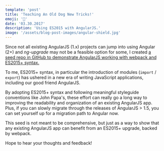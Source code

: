```yaml
---
template: 'post'
title: 'Teaching An Old Dog New Tricks!'
emoji: '📝'
date: '03.30.2017' 
description: 'Using ES2015 with AngularJS.'
image: '/assets/blog-post-images/angular-shield.jpg'
---
```


Since not all existing AngularJS (1.x) projects can jump into using Angular (2+) and <i>ng-upgrade</i> may not be a feasible option for some, I created <a href="https://github.com/thegreenhouseio/angularjs-webpack-seed" target="_blank" rel="noopener" onclick="getOutboundLink('https://github.com/thegreenhouseio/angularjs-webpack-seed');">a seed repo in GitHub to demonstrate AngularJS working with webpack and ES2015+ syntax.</a>

To me, ES2015+ syntax, in particular the introduction of modules (`import` / `export`) has ushered in a new era of writing JavaScript applications, including our good friend AngularJS.
            
By adopting ES2015+ syntax and following meaningful styleguide conventions like John Papa&apos;s, these effort can really go a long way to improving the readability and organization of an existing AngularJS app.  Plus, if you can slowly migrate through the releases of AngularJS &gt; 1.5, you can set yourself up for a migration path to Angular now.

This seed is not meant to be comprehensive, but just as a way to show that any existing AngularJS app can benefit from an ES2015+ upgrade, backed by webpack.

Hope to hear your thoughts and feedback!